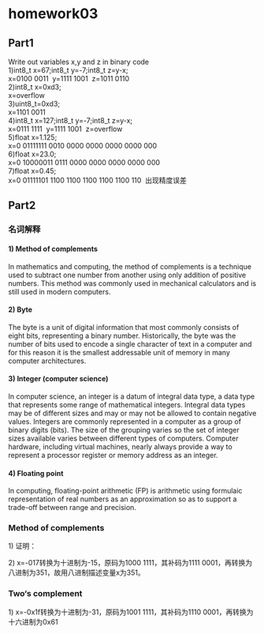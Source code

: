 # homework03

## Part1

Write out variables x,y and z in binary code<br/>
1)int8_t&nbsp;x=67;int8_t&nbsp;y=-7;int8_t&nbsp;z=y-x;<br/>
x=0100 0011&nbsp;&nbsp;y=1111 1001&nbsp;&nbsp;z=1011 0110<br/>
2)int8_t&nbsp;x=0xd3;<br/>
x=overflow<br/>
3)uint8_t=0xd3;<br/>
x=1101 0011<br/>
4)int8_t&nbsp;x=127;int8_t&nbsp;y=-7;int8_t&nbsp;z=y-x;<br/>
x=0111 1111&nbsp;&nbsp;y=1111 1001&nbsp;&nbsp;z=overflow<br/>
5)float&nbsp;x=1.125;<br/>
x=0&nbsp;01111111&nbsp;0010 0000 0000 0000 0000 000<br/>
6)float&nbsp;x=23.0;<br/>
x=0&nbsp;10000011&nbsp;0111 0000 0000 0000 0000 000<br/>
7)float&nbsp;x=0.45;<br/>
x=0&nbsp;01111101&nbsp;1100 1100 1100 1100 1100 110&nbsp;&nbsp;出现精度误差


## Part2

### 名词解释

#### 1)	Method of complements<br/>
In mathematics and computing, the method of complements is a technique used to subtract one number from another using only addition of positive numbers. This method was commonly used in mechanical calculators and is still used in modern computers.

#### 2)	Byte<br/>
The byte is a unit of digital information that most commonly consists of eight bits, representing a binary number. Historically, the byte was the number of bits used to encode a single character of text in a computer and for this reason it is the smallest addressable unit of memory in many computer architectures.

#### 3)	Integer (computer science)<br/>
In computer science, an integer is a datum of integral data type, a data type that represents some range of mathematical integers. Integral data types may be of different sizes and may or may not be allowed to contain negative values. Integers are commonly represented in a computer as a group of binary digits (bits). The size of the grouping varies so the set of integer sizes available varies between different types of computers. Computer hardware, including virtual machines, nearly always provide a way to represent a processor register or memory address as an integer.

#### 4)	Floating point<br/>
In computing, floating-point arithmetic (FP) is arithmetic using formulaic representation of real numbers as an approximation so as to support a trade-off between range and precision.

### Method of complements

1)&nbsp;证明：





2)&nbsp;x=-017转换为十进制为-15，原码为1000 1111，其补码为1111 0001，再转换为八进制为351，故用八进制描述变量x为351。

### Two‘s complement

1)&nbsp;x=-0x1f转换为十进制为-31，原码为1001 1111，其补码为1110 0001，再转换为十六进制为0x61
